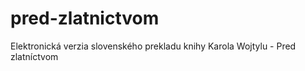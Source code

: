 # pred-zlatnictvom
Elektronická verzia slovenského prekladu knihy Karola Wojtylu - Pred zlatníctvom

